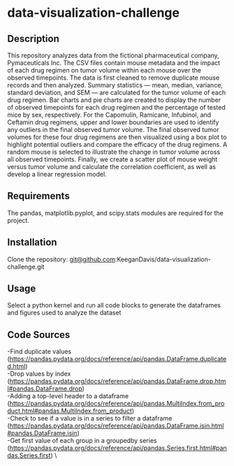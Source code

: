 # data-visualization-challenge
## Description
This repository analyzes data from the fictional pharmaceutical company, Pymaceuticals Inc. The CSV files contain mouse metadata and the impact of each drug regimen on tumor volume within each mouse over the observed timepoints. The data is first cleaned to remove duplicate mouse records and then analyzed. Summary statistics — mean, median, variance, standard deviation, and SEM — are calculated for the tumor volume of each drug regimen. Bar charts and pie charts are created to display the number of observed timepoints for each drug regimen and the percentage of tested mice by sex, respectively. For the Capomulin, Ramicane, Infubinol, and Ceftamin drug regimens, upper and lower boundaries are used to identify any outliers in the final observed tumor volume. The final observed tumor volumes for these four drug regimens are then visualized using a box plot to highlight potential outliers and compare the efficacy of the drug regimens. A random mouse is selected to illustrate the change in tumor volume across all observed timepoints. Finally, we create a scatter plot of mouse weight versus tumor volume and calculate the correlation coefficient, as well as develop a linear regression model.
## Requirements
The pandas, matplotlib.pyplot, and scipy.stats modules are required for the project.
## Installation
Clone the repository: git@github.com:KeeganDavis/data-visualization-challenge.git
## Usage 
Select a python kernel and run all code blocks to generate the dataframes and figures used to analyze the dataset
## Code Sources
-Find duplicate values (https://pandas.pydata.org/docs/reference/api/pandas.DataFrame.duplicated.html) \
-Drop values by index (https://pandas.pydata.org/docs/reference/api/pandas.DataFrame.drop.html#pandas.DataFrame.drop) \
-Adding a top-level header to a dataframe (https://pandas.pydata.org/docs/reference/api/pandas.MultiIndex.from_product.html#pandas.MultiIndex.from_product) \
-Check to see if a value is in a series to filter a dataframe (https://pandas.pydata.org/docs/reference/api/pandas.DataFrame.isin.html#pandas.DataFrame.isin) \
-Get first value of each group in a groupedby series (https://pandas.pydata.org/docs/reference/api/pandas.Series.first.html#pandas.Series.first) \

